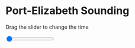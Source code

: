<h1>Port-Elizabeth Sounding</h1>
<p>Drag the slider to change the time</p>

<div class="slidecontainer">
<input oninput='setImage(this)' class="slider" type="range" min="0" max="5" value="0" step="1" />
<img id='img'/>
</div>

<script>
var img = document.getElementById('img');
var img_array = ['/assets/images/skwt/skd_peb_wrfout_d01_2020-07-12_12:00:00.png',
'/assets/images/skwt/skd_peb_wrfout_d01_2020-07-12_18:00:00.png',
'/assets/images/skwt/skd_peb_wrfout_d01_2020-07-13_00:00:00.png',
'/assets/images/skwt/skd_peb_wrfout_d01_2020-07-13_06:00:00.png',
'/assets/images/skwt/skd_peb_wrfout_d01_2020-07-13_12:00:00.png',];
function setImage(obj)
{
        var value = obj.value;
        img.src = img_array[value];

}
</script>

